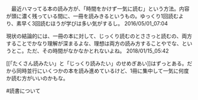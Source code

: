 　最近ハマってる本の読み方が、「時間をかけず一気に読む」という方法。内容が頭に濃く残っている間に、一冊を読みきるというもの。ゆっくり1回読むより、素早く3回読むほうが学びは多い気がするし。
2016/05/01_07:04

現状の結論的には、一冊の本に対して、じっくり読むのとささっと読むの、両方することでかなり理解が深まるよな、理想は両方の読み方することやでな、というとこ。ただ、その時間がなかなかとれないよね。
2018/01/15_05:42

[[「たくさん読みたい」と「じっくり読みたい」のせめぎあい]]はずっとある。だから同時並行にいくつかの本を読み進めているけど、1冊に集中して一気に何度か読む方がいいのかもな。

#読書について
